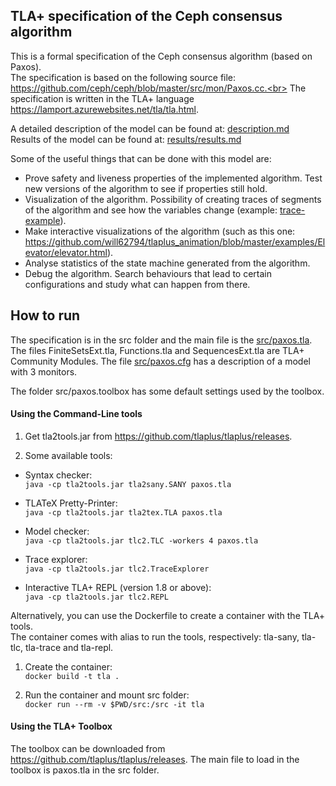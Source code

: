 ## TLA+ specification of the Ceph consensus algorithm

This is a formal specification of the Ceph consensus algorithm (based on Paxos). <br>
The specification is based on the following source file: https://github.com/ceph/ceph/blob/master/src/mon/Paxos.cc.<br>
The specification is written in the TLA+ language https://lamport.azurewebsites.net/tla/tla.html.

A detailed description of the model can be found at: [description.md](description.md)
<br>
Results of the model can be found at: [results/results.md](results/results.md)

Some of the useful things that can be done with this model are:
* Prove safety and liveness properties of the implemented algorithm. Test new versions of the algorithm to see if properties still hold.
* Visualization of the algorithm. Possibility of creating traces of segments of the algorithm and see how the variables change (example: [trace-example](trace-example)).
* Make interactive visualizations of the algorithm (such as this one: https://github.com/will62794/tlaplus_animation/blob/master/examples/Elevator/elevator.html).
* Analyse statistics of the state machine generated from the algorithm.
* Debug the algorithm. Search behaviours that lead to certain configurations and study what can happen from there.

## How to run

The specification is in the src folder and the main file is the [src/paxos.tla](src/paxos.tla). The files FiniteSetsExt.tla, Functions.tla and SequencesExt.tla are TLA+ Community Modules. The file [src/paxos.cfg](src/paxos.cfg) has a description of a model with 3 monitors.

The folder src/paxos.toolbox has some default settings used by the toolbox.

#### Using the Command-Line tools

1. Get tla2tools.jar from https://github.com/tlaplus/tlaplus/releases.

2. Some available tools:
  * Syntax checker: <br>
  `java -cp tla2tools.jar tla2sany.SANY paxos.tla`

  * TLATeX Pretty-Printer: <br>
  `java -cp tla2tools.jar tla2tex.TLA paxos.tla`

  * Model checker: <br>
  `java -cp tla2tools.jar tlc2.TLC -workers 4 paxos.tla`

  * Trace explorer: <br>
  `java -cp tla2tools.jar tlc2.TraceExplorer`

  * Interactive TLA+ REPL (version 1.8 or above): <br>
  `java -cp tla2tools.jar tlc2.REPL`

Alternatively, you can use the Dockerfile to create a container with the TLA+ tools. <br>
The container comes with alias to run the tools, respectively: tla-sany, tla-tlc, tla-trace and tla-repl.

1. Create the container: <br>
`docker build -t tla .`

2. Run the container and mount src folder: <br>
`docker run --rm -v $PWD/src:/src -it tla`

#### Using the TLA+ Toolbox

The toolbox can be downloaded from https://github.com/tlaplus/tlaplus/releases. The main file to load in the toolbox is paxos.tla in the src folder.
